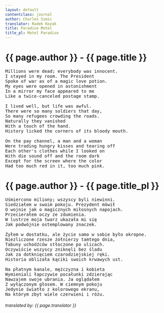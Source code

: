 ```yaml
---
layout: default
contentclass: journal
author: Charles Simic
translator: Radek Kozak
title: Paradise Motel
title_pl: Motel Paradise
---
```


<h1 class="poem-title">{{ page.author }} - {{ page.title }}</h1>

<pre class="poem">
Millions were dead; everybody was innocent.
I stayed in my room. The President
Spoke of war as of a magic love potion.
My eyes were opened in astonishment
In a mirror my face appeared to me
Like a twice-canceled postage stamp.

I lived well, but life was awful.
There were so many soldiers that day,
So many refugees crowding the roads.
Naturally they vanished
With a touch of the hand.
History licked the corners of its bloody mouth.

On the pay channel, a man and a woman
Were trading hungry kisses and tearing off
Each other's clothes while I looked on
With die sound off and the room dark
Except for the screen where the color
Had too much red in it, too much pink.
</pre>

<h1 id="pl" class="poem-title">{{ page.author }} - {{ page.title_pl }}</h1>

<pre class="poem">
Uśmiercono miliony; wszyscy byli niewinni.
Siedziałem w swoim pokoju. Prezydent mówił
O wojnie jak o magicznych miłosnych napojach.
Przecierałem oczy ze zdumienia.
W lustrze moja twarz ukazała mi się
Jak podwójnie ostemplowany znaczek.

Żyłem w dostatku, ale życie samo w sobie było okropne.
Niezliczone rzesze żołnierzy tamtego dnia,
Tabuny uchodźców stłoczone po ulicach.
Oczywiście wszyscy zniknęli bez śladu
Jak za dotknięciem czarodziejskiej ręki.
Historia oblizała kąciki swoich krwawych ust.

Na płatnym kanale, mężczyzna i kobieta
Wymieniali łapczywie pocałunki zdzierając
Nawzajem swoje ubrania. Ja oglądałem
Z wyłączonym głosem. W ciemnym pokoju
Jedynie światło z kolorowego ekranu,
Na którym zbyt wiele czerwieni i różu.
</pre>

<h6 class="poem">translated by: {{ page.translator }}</h6>
